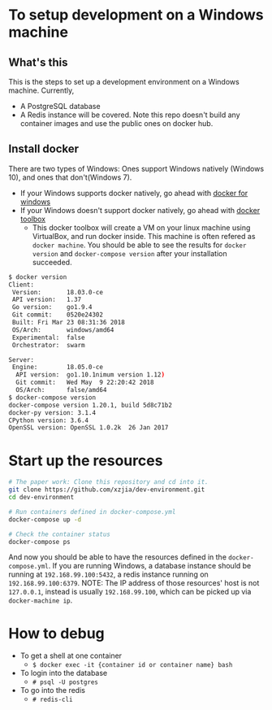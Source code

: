 # To setup development on a Windows machine

## What's this

This is the steps to set up a development environment on a Windows machine. Currently,
- A PostgreSQL database
- A Redis instance
will be covered.
Note this repo doesn't build any container images and use the public ones on docker hub.

## Install docker
There are two types of Windows: Ones support Windows natively (Windows 10), and ones that don't(Windows 7).
- If your Windows supports docker natively, go ahead with [docker for windows](https://www.docker.com/docker-windows)
- If your Windows doesn't support docker natively, go ahead with [docker toolbox](https://docs.docker.com/toolbox/toolbox_install_windows/)
    - This docker toolbox will create a VM on your linux machine using VirtualBox, and run docker inside. This machine is often refered as `docker machine`.
You should be able to see the results for `docker version` and `docker-compose version` after your installation succeeded.

```bash
$ docker version
Client:
 Version:       18.03.0-ce
 API version:   1.37
 Go version:    go1.9.4
 Git commit:    0520e24302
 Built: Fri Mar 23 08:31:36 2018
 OS/Arch:       windows/amd64
 Experimental:  false
 Orchestrator:  swarm

Server:
 Engine:        18.05.0-ce
  API version:  go1.10.1nimum version 1.12)
  Git commit:   Wed May  9 22:20:42 2018
  OS/Arch:      false/amd64
$ docker-compose version
docker-compose version 1.20.1, build 5d8c71b2
docker-py version: 3.1.4
CPython version: 3.6.4
OpenSSL version: OpenSSL 1.0.2k  26 Jan 2017
```

# Start up the resources

```bash
# The paper work: Clone this repository and cd into it.
git clone https://github.com/xzjia/dev-environment.git
cd dev-environment

# Run containers defined in docker-compose.yml
docker-compose up -d

# Check the container status
docker-compose ps
```
And now you should be able to have the resources defined in the `docker-compose.yml`.
If you are running Windows, a database instance should be running at `192.168.99.100:5432`, a redis instance running on `192.168.99.100:6379`.
NOTE: The IP address of those resources' host is not `127.0.0.1`, instead is usually `192.168.99.100`, which can be picked up via `docker-machine ip`.

# How to debug

- To get a shell at one container
    - `$ docker exec -it {container id or container name} bash`
- To login into the database
    - `# psql -U postgres`
- To go into the redis
    - `# redis-cli`
